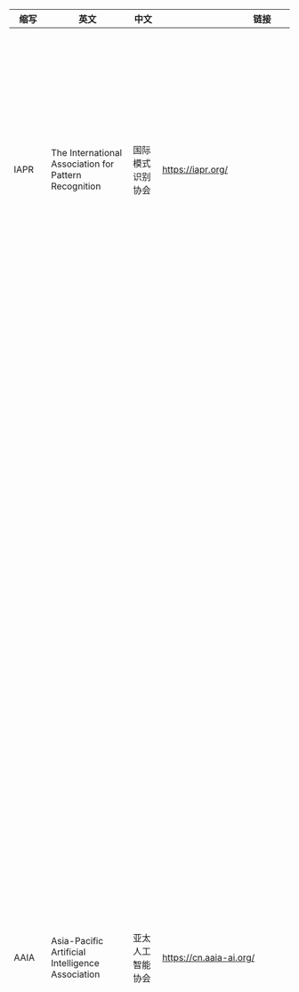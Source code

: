 |  缩写   | 英文  | 中文|    链接|   简介|
|  ----  | ----  |  ----  | ----  |----  |
| IAPR  |The International Association for Pattern Recognition |国际模式识别协会|https://iapr.org/|IAPR 成立于 1978 年，由世界各国模式识别领域的专家和团体组成的国际性学术组织，是模式识别领域最权威的国际性学术组织之一。IAPR Fellow 于 1994 年设立，每两年评选一次，授予模式识别领域的杰出科研工作者及活动组织者。会士选拔过程严格，须有已当选会士进行引荐，且当选率不超过会员总数的千分之 2.5。|
| AAIA  | Asia-Pacific Artificial Intelligence Association |亚太人工智能协会|https://cn.aaia-ai.org/|亚太人工智能学会(Asia-Pacific Artificial Intelligence Association)于2021年在香港注册成立。亚太人工智能学会(AAIA)是由全球1054位院士自愿组成的学术性、非营利性、非政府性组织。亚太人工智能学会(AAIA)的会士来自于斯坦福大学、普林斯顿大学、麻省理工学院、加州理工学院、康奈尔大学、哥伦比亚大学、牛津大学、帝国理工学院、多伦多大学、滑铁卢大学、墨尔本大学、悉尼大学、南洋理工大学、新加坡国立大学、北京大学、清华大学、浙江大学、上海交通大学等大学，以及来自于谷歌、微软、IBM、阿里巴巴、华为、京东等高科技公司的人工智能相关领域的世界顶级科学家。亚太人工智能学会(AAIA)会士包括各国院士(如美国科学院院士、美国工程院院士、欧洲科学院院士、中国科学院院士、中国工程院院士、加拿大工程院院士、英国皇家工程院院士、新加坡工程院院士等)、国际电子电气工程师学会会士(IEEE Fellow)、国际计算机学会会士(ACM Fellow)、国际人工智能促进会会士(AAAI Fellow)、国际模式识别学会会士(IAPR Fellow)等。 亚太人工智能学会(AAIA)旨在建立涵盖广泛人工智能行业，将与人工智能应用相关的科学家和企业家汇聚在一起发展人工智能产业，包括AI海洋产业，AI交通产业、AI计算产业、AI通信产业、AI机器人产业、AI教育产业、AI农业产业、AI金融产业、AI医学产业、AI能源产业等几十个人工智能应用领域。亚太人工智能学会(AAIA)的主要任务是加强全球人工智能领域的科学家和其他领域的科学家通过学术研究、学术交流、科学教育、科技展览、学术会议、学术出版、夏/冬令营等活动促进人工智能的发展和应用。|
|IEEE  |Institute of Electrical and Electronics Engineers  |电气电子工程师学会  | https://www.ieee.org/ | 建立于1963年1月1日的国际性电子技术与电子工程师协会，亦是世界上最大的专业技术组织之一，拥有来自175个国家的42万会员。<br>除设立于美国纽约市的总部以外，亦在全球150多个国家拥有分会，并且还有35个专业学会及2个联合会。其每年均会发表多种杂志、学报、书籍，亦举办至少300次的专业会议。<br>目前IEEE在工业界所定义的标准有着极大的影响。<br>IEEE定位在“科学和教育，并直接面向电子电气工程、通讯、计算机工程、计算机科学理论和原理研究的组织，以及相关工程分支的艺术和科学”。为了实现这一目标，IEEE承担着多个科学期刊和会议组织者的角色。它也是一个广泛的工业标准开发者，主要领域包括电能、能源、生物技术和保健、信息技术、信息安全、通讯、消费电子、运输、航天技术和纳米技术。在教育领域IEEE积极发展和参与，例如在高等院校推行电子工程课程的学校授权体制。<br>IEEE制定了全世界电子和电气还有计算机科学领域30%的文献，另外它还制定了超过900个现行工业标准。每年它还发起或者合作举办超过300次国际技术会议。IEEE由37个协会组成，还组织了相关的专门技术领域，每年本地组织有规律的召开超过300次会议。IEEE出版广泛的同级评审期刊，是主要的国际标准机构（900现行标准，700研发中标准）。<br>IEEE大多数成员是电子工程师，计算机工程师和计算机科学家，不过因为组织广泛的兴趣也吸引了其它学科的工程师（例如：机械工程、土木工程、生物、物理和数学）。<br>IEEE坐落于美国纽约州，1963年由无线电工程师协会（IRE，创立于1912年）和美国电气工程师协会（AIEE，创建于1884年）合并而成，它有一个区域和技术互为补充的组织结构，以地理位置或者技术中心作为组织单位（例如IEEE 费城分会和IEEE计算机协会）。它管理着推荐规则和执行计划的分散组织（例如IEEE-USA明确服务于美国的成员、专业人士和公众）。 |
| IEEE TKDE | IEEE Transactions on Knowledge and Data Engineering | IEEE知识与数据工程汇刊 | https://ieeexplore.ieee.org/xpl/RecentIssue.jsp?punumber=69 |IEEE 知识和数据工程学报的范围包括计算机科学、人工智能、电气工程、计算机工程和其他适当领域的知识和数据工程方面。本次交易提供了一个国际和跨学科论坛，以交流知识和数据工程新发展的结果以及这些想法在硬件和软件方面的可行性研究。将涵盖的具体领域如下： 知识和数据工程的领域和领域： （a） 基于知识和专家的系统的知识和数据工程方面， （b） 与知识和数据管理有关的人工智能技术， （c） 知识和数据工程工具和技术， （d） 分布式知识库和数据库处理， （e） 实时知识库和数据库， （f） 基于知识和数据的系统的架构， （g） 数据管理方法， （h） 数据库设计和建模， （一） 查询、设计和实现语言， （j） 完整性、安全性和容错能力， （k） 分布式数据库控制， （l） 统计数据库， （m） 这些系统的系统集成和建模， （n） 这些系统的算法， （o） 这些算法的性能评价， （p） 这些系统的数据通信方面， （q） 这些系统的应用。  |
| ACM | Association for Computing Machinery |计算机协会  | https://www.acm.org/ | 一个世界性的计算机从业员专业组织，创立于1947年，是世界上第一个科学性及教育性计算机学会，亦是现时全球最大的计算机相关学会[1]。ACM每年都出版大量计算机科学的专门期刊，并就每项专业设有兴趣小组。兴趣小组每年亦会在全世界（但主要在美国）举办世界性讲座及会谈，以供各会员分享他们的研究成果。近年ACM积极开拓网上学习的渠道，以供会员在工作之余或家中提升自己的专业技能。截止20世纪末，ACM在全球拥有75,000个以上的成员，包括遍及学术界、工业、研究和政府领域的学生和计算机专业人员。成员的最高荣誉是会士（Fellow）。<br>ACM通过它的35个特别兴趣组（Special Interest Group，SIG）提供特殊的技术信息和服务。这些特别兴趣组集中于计算机学科的多种专业，如计算机系统结构专业组（computer architecture，SIGARCH）和计算机图形与互动技术专业组（computer graphics and interactive techniques，SIGGRAPH）。这些特别兴趣组中有不少是跨学科的，适合计算机行业以外的人员。例如有不少艺术家参与到图形互动小组中。<br>ACM通过支持全球700个以上的专业和学生组织，为当地和地区团体提供服务。其中约有20%不在美国境内。这些组织为专业人士提供服务，搜集信息，准备讲座，组织研讨会和竞赛。<br>ACM主要成员刊物是ACM通讯，刊有一些广泛兴趣的文章，并对每月不同的热点问题展开讨论。ACM也出版了不少获得业内认可的期刊，这些期刊覆盖了计算机领域相当广泛的领域。<br>ACM主办了8个主要奖项，来表彰计算机领域的技术和专业成就。最高奖项为图灵奖（Turing Award），常被形容为计算机领域的诺贝尔奖。 |
| ACM TOMM | ACM Transactions on Multimedia Computing, Communications, and Applications | ACM多媒体计算、通信与应用汇刊 | https://dl.acm.org/journal/tomm | ACM Transactions on Multimedia Computing， Communications and Applications （TOMM） 专注于多媒体计算（I/O 设备、操作系统、存储系统、流媒体中间件、连续媒体表示、媒体编码、媒体处理等）、多媒体通信（实时协议、端到端流媒体、资源分配、组播协议等）和多媒体应用（数据库、分布式协作、视频会议、3D 虚拟） 环境等）。<br>2014年5月23日，ACM TOMCCAP将其首字母缩略词更改为ACM TOMM。这一首字母缩略词的变化是期刊编辑委员会和SIGMM成员之间广泛讨论的结果，可追溯到2011年。此次更名强调了与ACM多媒体会议（ACMMM）的持续密切合作。 |

